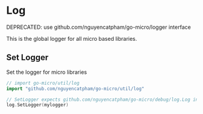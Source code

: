 # Log

DEPRECATED: use github.com/nguyencatpham/go-micro/logger interface

This is the global logger for all micro based libraries.

## Set Logger

Set the logger for micro libraries

```go
// import go-micro/util/log
import "github.com/nguyencatpham/go-micro/util/log"

// SetLogger expects github.com/nguyencatpham/go-micro/debug/log.Log interface
log.SetLogger(mylogger)
```

